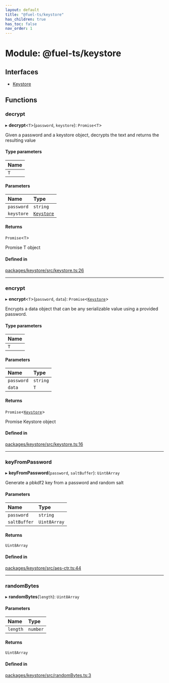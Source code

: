 ```yaml
---
layout: default
title: "@fuel-ts/keystore"
has_children: true
has_toc: false
nav_order: 1
---
```


# Module: @fuel-ts/keystore

## Interfaces

- [Keystore](interfaces/Keystore.md)

## Functions

### decrypt

▸ **decrypt**<`T`\>(`password`, `keystore`): `Promise`<`T`\>

Given a password and a keystore object, decrypts the text and returns
the resulting value

#### Type parameters

| Name |
| :------ |
| `T` |

#### Parameters

| Name | Type |
| :------ | :------ |
| `password` | `string` |
| `keystore` | [`Keystore`](interfaces/Keystore.md) |

#### Returns

`Promise`<`T`\>

Promise<T> T object

#### Defined in

[packages/keystore/src/keystore.ts:26](https://github.com/FuelLabs/fuels-ts/blob/master/packages/keystore/src/keystore.ts#L26)

___

### encrypt

▸ **encrypt**<`T`\>(`password`, `data`): `Promise`<[`Keystore`](interfaces/Keystore.md)\>

Encrypts a data object that can be any serializable value using
a provided password.

#### Type parameters

| Name |
| :------ |
| `T` |

#### Parameters

| Name | Type |
| :------ | :------ |
| `password` | `string` |
| `data` | `T` |

#### Returns

`Promise`<[`Keystore`](interfaces/Keystore.md)\>

Promise<Keystore> Keystore object

#### Defined in

[packages/keystore/src/keystore.ts:16](https://github.com/FuelLabs/fuels-ts/blob/master/packages/keystore/src/keystore.ts#L16)

___

### keyFromPassword

▸ **keyFromPassword**(`password`, `saltBuffer`): `Uint8Array`

Generate a pbkdf2 key from a password and random salt

#### Parameters

| Name | Type |
| :------ | :------ |
| `password` | `string` |
| `saltBuffer` | `Uint8Array` |

#### Returns

`Uint8Array`

#### Defined in

[packages/keystore/src/aes-ctr.ts:44](https://github.com/FuelLabs/fuels-ts/blob/master/packages/keystore/src/aes-ctr.ts#L44)

___

### randomBytes

▸ **randomBytes**(`length`): `Uint8Array`

#### Parameters

| Name | Type |
| :------ | :------ |
| `length` | `number` |

#### Returns

`Uint8Array`

#### Defined in

[packages/keystore/src/randomBytes.ts:3](https://github.com/FuelLabs/fuels-ts/blob/master/packages/keystore/src/randomBytes.ts#L3)
